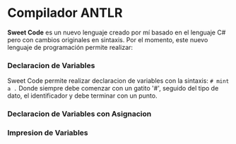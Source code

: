# Compilador ANTLR
**Sweet Code** es un nuevo lenguaje creado por mí basado en el lenguaje C# pero con cambios originales en sintaxis. Por el momento, este nuevo lenguaje de programación permite realizar:

### Declaracion de Variables
Sweet Code permite realizar declaracion de variables con la sintaxis: `# mint a .`
Donde siempre debe comenzar con un gatito '#', seguido del tipo de dato, el identificador y debe terminar con un punto.

### Declaracion de Variables con Asignacion

### Impresion de Variables
